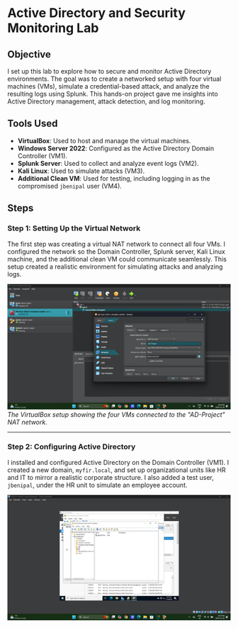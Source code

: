 # Active Directory and Security Monitoring Lab

## Objective

I set up this lab to explore how to secure and monitor Active Directory environments. The goal was to create a networked setup with four virtual machines (VMs), simulate a credential-based attack, and analyze the resulting logs using Splunk. This hands-on project gave me insights into Active Directory management, attack detection, and log monitoring.

## Tools Used

- **VirtualBox**: Used to host and manage the virtual machines.
- **Windows Server 2022**: Configured as the Active Directory Domain Controller (VM1).
- **Splunk Server**: Used to collect and analyze event logs (VM2).
- **Kali Linux**: Used to simulate attacks (VM3).
- **Additional Clean VM**: Used for testing, including logging in as the compromised `jbenipal` user (VM4).

## Steps

### Step 1: Setting Up the Virtual Network

The first step was creating a virtual NAT network to connect all four VMs. I configured the network so the Domain Controller, Splunk server, Kali Linux machine, and the additional clean VM could communicate seamlessly. This setup created a realistic environment for simulating attacks and analyzing logs.

![VMS Network](4-vms-within-the-same-network.png)  
_The VirtualBox setup showing the four VMs connected to the "AD-Project" NAT network._

---

### Step 2: Configuring Active Directory

I installed and configured Active Directory on the Domain Controller (VM1). I created a new domain, `myfir.local`, and set up organizational units like HR and IT to mirror a realistic corporate structure. I also added a test user, `jbenipal`, under the HR unit to simulate an employee account.

![AD User Management](jagraj-benipal-in-ad.png)
